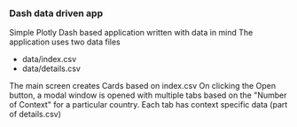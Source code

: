 ### Dash data driven app

Simple Plotly Dash based application written with data in mind
The application uses two data files 
* data/index.csv
* data/details.csv

The main screen creates Cards based on index.csv
On clicking the Open button, a modal window is opened with multiple tabs based on the "Number of Context" for a particular country.
Each tab has context specific data (part of details.csv)
